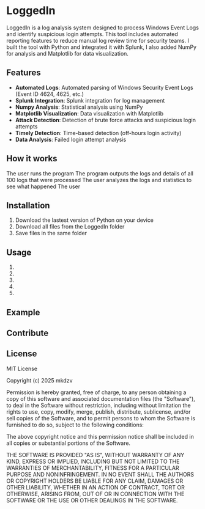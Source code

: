 # LoggedIn
LoggedIn is a log analysis system designed to process Windows Event Logs and identify suspicious login attempts. This tool includes automated reporting features to reduce manual log review time for security teams. I built the tool with Python and integrated it with Splunk, I also added NumPy for analysis and Matplotlib for data visualization.

## Features
- **Automated Logs**: Automated parsing of Windows Security Event Logs (Event ID 4624, 4625, etc.)
- **Splunk Integration**: Splunk integration for log management
- **Numpy Analysis**: Statistical analysis using NumPy
- **Matplotlib Visualization**: Data visualization with Matplotlib
- **Attack Detection**: Detection of brute force attacks and suspicious login attempts
- **Timely Detection**: Time-based detection (off-hours login activity)
- **Data Analysis**: Failed login attempt analysis


## How it works
The user runs the program
The program outputs the logs and details of all 100 logs that were processed
The user analyzes the logs and statistics to see what happened
The user 

## Installation
1. Download the lastest version of Python on your device
2. Download all files from the LoggedIn folder
3. Save files in the same folder

## Usage
1. 
2. 
3. 
4. 
5. 
## Example

## Contribute

## License
MIT License

Copyright (c) 2025 mkdzv

Permission is hereby granted, free of charge, to any person obtaining a copy
of this software and associated documentation files (the "Software"), to deal
in the Software without restriction, including without limitation the rights
to use, copy, modify, merge, publish, distribute, sublicense, and/or sell
copies of the Software, and to permit persons to whom the Software is
furnished to do so, subject to the following conditions:

The above copyright notice and this permission notice shall be included in all
copies or substantial portions of the Software.

THE SOFTWARE IS PROVIDED "AS IS", WITHOUT WARRANTY OF ANY KIND, EXPRESS OR
IMPLIED, INCLUDING BUT NOT LIMITED TO THE WARRANTIES OF MERCHANTABILITY,
FITNESS FOR A PARTICULAR PURPOSE AND NONINFRINGEMENT. IN NO EVENT SHALL THE
AUTHORS OR COPYRIGHT HOLDERS BE LIABLE FOR ANY CLAIM, DAMAGES OR OTHER
LIABILITY, WHETHER IN AN ACTION OF CONTRACT, TORT OR OTHERWISE, ARISING FROM,
OUT OF OR IN CONNECTION WITH THE SOFTWARE OR THE USE OR OTHER DEALINGS IN THE
SOFTWARE.
